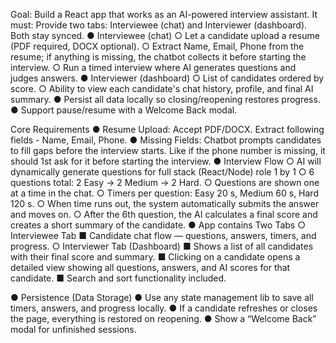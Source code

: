 Goal: Build a React app that works as an AI-powered interview assistant. It must:
Provide two tabs: Interviewee (chat) and Interviewer (dashboard). Both stay synced.
● Interviewee (chat)
○ Let a candidate upload a resume (PDF required, DOCX optional).
○ Extract Name, Email, Phone from the resume; if anything is missing, the chatbot
collects it before starting the interview.
○ Run a timed interview where AI generates questions and judges answers.
● Interviewer (dashboard)
○ List of candidates ordered by score.
○ Ability to view each candidate's chat history, profile, and final AI summary.
● Persist all data locally so closing/reopening restores progress.
● Support pause/resume with a Welcome Back modal.

Core Requirements
● Resume Upload: Accept PDF/DOCX. Extract following fields - Name, Email, Phone.
● Missing Fields: Chatbot prompts candidates to fill gaps before the interview starts. Like
if the phone number is missing, it should 1st ask for it before starting the interview.
● Interview Flow
○ AI will dynamically generate questions for full stack (React/Node) role 1 by 1
○ 6 questions total: 2 Easy → 2 Medium → 2 Hard.
○ Questions are shown one at a time in the chat.
○ Timers per question: Easy 20 s, Medium 60 s, Hard 120 s.
○ When time runs out, the system automatically submits the answer and moves on.
○ After the 6th question, the AI calculates a final score and creates a short
summary of the candidate.
● App contains Two Tabs
○ Interviewee Tab
■ Candidate chat flow — questions, answers, timers, and progress.
○ Interviewer Tab (Dashboard)
■ Shows a list of all candidates with their final score and summary.
■ Clicking on a candidate opens a detailed view showing all questions,
answers, and AI scores for that candidate.
■ Search and sort functionality included.

● Persistence (Data Storage)
● Use any state management lib to save all timers, answers, and progress locally.
● If a candidate refreshes or closes the page, everything is restored on reopening.
● Show a “Welcome Back” modal for unfinished sessions.